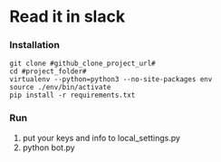 # Read it in slack

### Installation

```console
git clone #github_clone_project_url#
cd #project_folder#
virtualenv --python=python3 --no-site-packages env
source ./env/bin/activate
pip install -r requirements.txt
```

### Run

1) put your keys and info to local_settings.py
2) python bot.py


